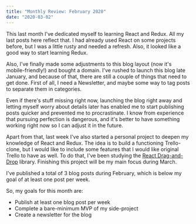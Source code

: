 ```yaml
---
title: "Monthly Review: February 2020"
date: "2020-03-02"
---
```


This last month I've dedicated myself to learning React and Redux. All my last posts here reflect that. I had already used React on some projects before, but I was a little rusty and needed a refresh. Also, it looked like a good way to start learning Redux.

Also, I've finally made some adjustments to this blog layout (now it's mobile-friendly!) and bought a domain. I've rushed to launch this blog late January, and because of that, there are still a couple of things that need to get done. First of all, I need a Newsletter, and maybe some way to tag posts to separate them in categories.

Even if there's stuff missing right now, launching the blog right away and letting myself worry about details later has enabled me to start publishing posts quicker and prevented me to procrastinate. I know from experience that pursuing perfection is dangerous, and it's better to have something working right now so I can adjust it in the future.

Apart from that, last week I've also started a personal project to deepen my knowledge of React and Redux. The idea is to build a functioning Trello-clone, but I would like to include some features that I would like original Trello to have as well. To do that, I've been studying the [React Drag-and-Drop](https://github.com/react-dnd/react-dnd) library. Finishing this project will be my main focus during March.

I've published a total of 3 blog posts during February, which is below my goal of at least one post per week.

So, my goals for this month are:

- Publish at least one blog post per week
- Complete a bare-minimum MVP of my side-project
- Create a newsletter for the blog